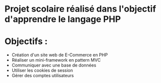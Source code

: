 # Projet scolaire réalisé dans l'objectif d'apprendre le langage PHP
# Objectifs :
 - Création d'un site web de E-Commerce en PHP 
 - Réaliser un mini-framework en pattern MVC
 - Communiquer avec une base de données
 - Utiliser les cookies de session
 - Gérer des comptes utilisateurs 
